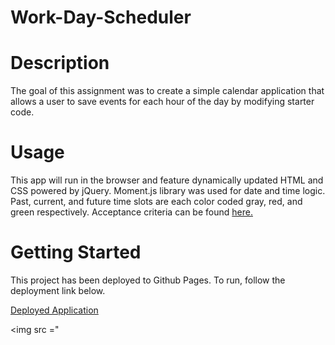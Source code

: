 # Work-Day-Scheduler

# Description
The goal of this assignment was to create a simple calendar application that allows a user to save events for each hour of the day by modifying starter code.

# Usage
This app will run in the browser and feature dynamically updated HTML and CSS powered by jQuery. Moment.js library was used for date and time logic.  Past, current, and future time slots are each color coded gray, red, and green respectively. Acceptance criteria can be found [here.](https://github.com/Glove1911/Work-Day-Scheduler/blob/main/README2.md)
# Getting Started
This project has been deployed to Github Pages. To run, follow the deployment link below.

[Deployed Application](https://glove1911.github.io/Work-Day-Scheduler/)

<img src ="
